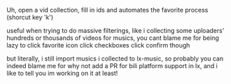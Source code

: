 Uh, open a vid collection, fill in ids and automates the favorite process (shorcut key 'k')

useful when trying to do massive filterings, like i collecting some uploaders' hundreds or thousands of videos for musics, you cant blame me for being lazy to click favorite icon click checkboxes click confirm though

but literally, i still import musics i collected to lx-music, so probably you can indeed blame me for why not add a PR for bili platform support in lx, and i like to tell you im working on it at least!